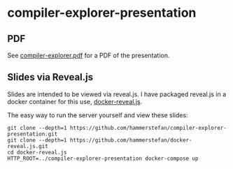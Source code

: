 # compiler-explorer-presentation

## PDF
See [compiler-explorer.pdf](compiler-explorer.pdf) for a PDF of the presentation.

## Slides via Reveal.js
Slides are intended to be viewed via reveal.js.  I have packaged reveal.js in a docker container for this use, [docker-reveal.js](https://github.com/hammerstefan/docker-reveal.js).

The easy way to run the server yourself and view these slides:
```
git clone --depth=1 https://github.com/hammerstefan/compiler-explorer-presentation.git
git clone --depth=1 https://github.com/hammerstefan/docker-reveal.js.git
cd docker-reveal.js
HTTP_ROOT=../compiler-explorer-presentation docker-compose up
```
